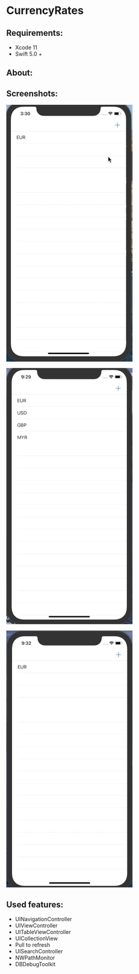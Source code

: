 # CurrencyRates

## Requirements: 
* Xcode 11 
* Swift 5.0 +

## About:


## Screenshots:
![](Screengifs/add_search.gif)

![](Screengifs/rate.gif)

![](Screengifs/noInternet.gif)


## Used features:
* UINavigationController
* UIViewController
* UITableViewController
* UICollectionView
* Pull to refresh
* UISearchController
* NWPathMonitor
* DBDebugToolkit
